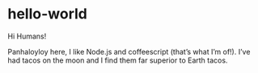 # hello-world

Hi Humans!

Panhaloyloy here, I like Node.js and coffeescript (that’s what I’m of!).
I’ve had tacos on the moon and I find them far superior to Earth tacos.
